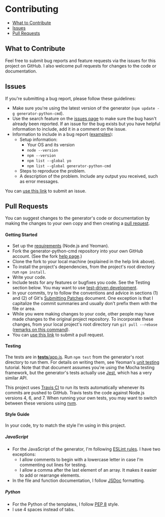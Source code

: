 # Contributing

* [What to Contribute](#what-to-contribute)
* [Issues](#issues)
* [Pull Requests](#pull-requests)

<a id="what-to-contribute"></a>
## What to Contribute

Feel free to submit bug reports and feature requests via the issues for this project on GitHub. I also welcome pull requests for changes to the code or documentation.

<a id="issues"></a>
## Issues

If you're submitting a bug report, please follow these guidelines:

* Make sure you're using the latest version of the generator (`npm update -g generator-python-cmd`).
* Use the search feature on the [issues page](https://github.com/thinkulum/generator-python-cmd/issues) to make sure the bug hasn't already been reported. If an issue for the bug exists but you have helpful information to include, add it in a comment on the issue.
* Information to include in a bug report ([examples](https://github.com/yeoman/generator-generator/issues)):
    * Setup information:
        * Your OS and its version
        * `node --version`
        * `npm --version`
        * `npm list --global yo`
        * `npm list --global generator-python-cmd`
    * Steps to reproduce the problem.
    * A description of the problem. Include any output you received, such as error messages.

You can [use this link](https://github.com/thinkulum/generator-python-cmd/issues/new) to submit an issue.

<a id="pull-requests"></a>
## Pull Requests

You can suggest changes to the generator's code or documentation by making the changes to your own copy and then creating a [pull request](https://help.github.com/articles/about-pull-requests/).

#### Getting Started

* Set up the [requirements](README.md#getting_started) (Node.js and Yeoman).
* Fork the generator-python-cmd repository into your own GitHub account. (See the fork [help page](https://help.github.com/articles/fork-a-repo/).)
* Clone the fork to your local machine (explained in the help link above).
* To install the project's dependencies, from the project's root directory run `npm install`.
* Write your code.
* Include tests for any features or bugfixes you code. See the Testing section below. You may want to use [test-driven development](http://agiledata.org/essays/tdd.html).
* In your commits, try to follow the conventions and advice in sections (1) and (2) of Git's [Submitting Patches](https://git.kernel.org/pub/scm/git/git.git/tree/Documentation/SubmittingPatches?id=HEAD) document. One exception is that I capitalize the commit summaries and usually don't prefix them with the file or area.
* While you were making changes to your code, other people may have made changes to the original project repository. To incorporate these changes, from your local project's root directory run `git pull --rebase` ([remarks on this command](https://stackoverflow.com/questions/15602037/git-rebase-upstream-master-vs-git-pull-rebase-upstream-master)).
* You can [use this link](https://github.com/thinkulum/generator-python-cmd/compare) to submit a pull request.

#### Testing

The tests are in [__tests__/app.js](__tests__/app.js). Run `npm test` from the generator's root directory to run them. For details on writing them, see Yeoman's [unit testing](http://yeoman.io/authoring/testing.html) tutorial. Note that that document assumes you're using the Mocha testing framework, but the generator's tests actually use [Jest](https://facebook.github.io/jest/), which has a very similar API.

This project uses [Travis CI](http://travis-ci.org/) to run its tests automatically whenever its commits are pushed to GitHub. Travis tests the code against Node.js versions 4, 6, and 7. When running your own tests, you may want to switch between these versions using [nvm](https://www.sitepoint.com/quick-tip-multiple-versions-node-nvm/).

#### Style Guide

In your code, try to match the style I'm using in this project.

##### JavaScript

* For the JavaScript of the generator, I'm following [ESLint rules](https://eslint.org/docs/rules/). I have two exceptions:
    * I allow comments to begin with a lowercase letter in case I'm commenting out lines for testing.
    * I allow a comma after the last element of an array. It makes it easier to add or rearrange elements.
* In the file and function documentation, I follow [JSDoc](http://usejsdoc.org/) formatting.

##### Python

* For the Python of the templates, I follow [PEP 8](https://www.python.org/dev/peps/pep-0008/) style.
* I use 4 spaces instead of tabs.

